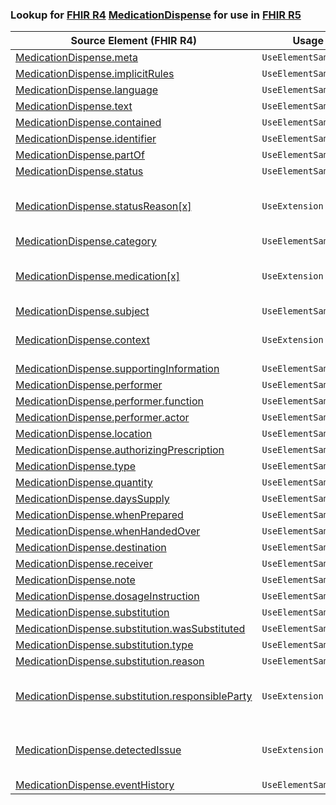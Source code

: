 ### Lookup for [FHIR R4](https://hl7.org/fhir/R4/) [MedicationDispense](https://hl7.org/fhir/R4/MedicationDispense.html) for use in [FHIR R5](https://hl7.org/fhir/R5/)

| Source Element (FHIR R4) | Usage | Target |
| -------------- | ----- | ------ |
| [MedicationDispense.meta](https://hl7.org/fhir/R4/MedicationDispense.html#resource) | `UseElementSameName` | [MedicationDispense.meta](https://hl7.org/fhir/R5/MedicationDispense.html#resource) |
| [MedicationDispense.implicitRules](https://hl7.org/fhir/R4/MedicationDispense.html#resource) | `UseElementSameName` | [MedicationDispense.implicitRules](https://hl7.org/fhir/R5/MedicationDispense.html#resource) |
| [MedicationDispense.language](https://hl7.org/fhir/R4/MedicationDispense.html#resource) | `UseElementSameName` | [MedicationDispense.language](https://hl7.org/fhir/R5/MedicationDispense.html#resource) |
| [MedicationDispense.text](https://hl7.org/fhir/R4/MedicationDispense.html#resource) | `UseElementSameName` | [MedicationDispense.text](https://hl7.org/fhir/R5/MedicationDispense.html#resource) |
| [MedicationDispense.contained](https://hl7.org/fhir/R4/MedicationDispense.html#resource) | `UseElementSameName` | [MedicationDispense.contained](https://hl7.org/fhir/R5/MedicationDispense.html#resource) |
| [MedicationDispense.identifier](https://hl7.org/fhir/R4/MedicationDispense.html#resource) | `UseElementSameName` | [MedicationDispense.identifier](https://hl7.org/fhir/R5/MedicationDispense.html#resource) |
| [MedicationDispense.partOf](https://hl7.org/fhir/R4/MedicationDispense.html#resource) | `UseElementSameName` | [MedicationDispense.partOf](https://hl7.org/fhir/R5/MedicationDispense.html#resource) |
| [MedicationDispense.status](https://hl7.org/fhir/R4/MedicationDispense.html#resource) | `UseElementSameName` | [MedicationDispense.status](https://hl7.org/fhir/R5/MedicationDispense.html#resource) |
| [MedicationDispense.statusReason[x]](https://hl7.org/fhir/R4/MedicationDispense.html#resource) | `UseExtension` | [http://hl7.org/fhir/4.0/StructureDefinition/extension-MedicationDispense.statusReason](StructureDefinition-ext-R4-MedicationDispense.statusReason.html) |
| [MedicationDispense.category](https://hl7.org/fhir/R4/MedicationDispense.html#resource) | `UseElementSameName` | [MedicationDispense.category](https://hl7.org/fhir/R5/MedicationDispense.html#resource) |
| [MedicationDispense.medication[x]](https://hl7.org/fhir/R4/MedicationDispense.html#resource) | `UseExtension` | [http://hl7.org/fhir/4.0/StructureDefinition/extension-MedicationDispense.medication](StructureDefinition-ext-R4-MedicationDispense.medication.html) |
| [MedicationDispense.subject](https://hl7.org/fhir/R4/MedicationDispense.html#resource) | `UseElementSameName` | [MedicationDispense.subject](https://hl7.org/fhir/R5/MedicationDispense.html#resource) |
| [MedicationDispense.context](https://hl7.org/fhir/R4/MedicationDispense.html#resource) | `UseExtension` | [http://hl7.org/fhir/4.0/StructureDefinition/extension-MedicationDispense.context](StructureDefinition-ext-R4-MedicationDispense.context.html) |
| [MedicationDispense.supportingInformation](https://hl7.org/fhir/R4/MedicationDispense.html#resource) | `UseElementSameName` | [MedicationDispense.supportingInformation](https://hl7.org/fhir/R5/MedicationDispense.html#resource) |
| [MedicationDispense.performer](https://hl7.org/fhir/R4/MedicationDispense.html#resource) | `UseElementSameName` | [MedicationDispense.performer](https://hl7.org/fhir/R5/MedicationDispense.html#resource) |
| [MedicationDispense.performer.function](https://hl7.org/fhir/R4/MedicationDispense.html#resource) | `UseElementSameName` | [MedicationDispense.performer.function](https://hl7.org/fhir/R5/MedicationDispense.html#resource) |
| [MedicationDispense.performer.actor](https://hl7.org/fhir/R4/MedicationDispense.html#resource) | `UseElementSameName` | [MedicationDispense.performer.actor](https://hl7.org/fhir/R5/MedicationDispense.html#resource) |
| [MedicationDispense.location](https://hl7.org/fhir/R4/MedicationDispense.html#resource) | `UseElementSameName` | [MedicationDispense.location](https://hl7.org/fhir/R5/MedicationDispense.html#resource) |
| [MedicationDispense.authorizingPrescription](https://hl7.org/fhir/R4/MedicationDispense.html#resource) | `UseElementSameName` | [MedicationDispense.authorizingPrescription](https://hl7.org/fhir/R5/MedicationDispense.html#resource) |
| [MedicationDispense.type](https://hl7.org/fhir/R4/MedicationDispense.html#resource) | `UseElementSameName` | [MedicationDispense.type](https://hl7.org/fhir/R5/MedicationDispense.html#resource) |
| [MedicationDispense.quantity](https://hl7.org/fhir/R4/MedicationDispense.html#resource) | `UseElementSameName` | [MedicationDispense.quantity](https://hl7.org/fhir/R5/MedicationDispense.html#resource) |
| [MedicationDispense.daysSupply](https://hl7.org/fhir/R4/MedicationDispense.html#resource) | `UseElementSameName` | [MedicationDispense.daysSupply](https://hl7.org/fhir/R5/MedicationDispense.html#resource) |
| [MedicationDispense.whenPrepared](https://hl7.org/fhir/R4/MedicationDispense.html#resource) | `UseElementSameName` | [MedicationDispense.whenPrepared](https://hl7.org/fhir/R5/MedicationDispense.html#resource) |
| [MedicationDispense.whenHandedOver](https://hl7.org/fhir/R4/MedicationDispense.html#resource) | `UseElementSameName` | [MedicationDispense.whenHandedOver](https://hl7.org/fhir/R5/MedicationDispense.html#resource) |
| [MedicationDispense.destination](https://hl7.org/fhir/R4/MedicationDispense.html#resource) | `UseElementSameName` | [MedicationDispense.destination](https://hl7.org/fhir/R5/MedicationDispense.html#resource) |
| [MedicationDispense.receiver](https://hl7.org/fhir/R4/MedicationDispense.html#resource) | `UseElementSameName` | [MedicationDispense.receiver](https://hl7.org/fhir/R5/MedicationDispense.html#resource) |
| [MedicationDispense.note](https://hl7.org/fhir/R4/MedicationDispense.html#resource) | `UseElementSameName` | [MedicationDispense.note](https://hl7.org/fhir/R5/MedicationDispense.html#resource) |
| [MedicationDispense.dosageInstruction](https://hl7.org/fhir/R4/MedicationDispense.html#resource) | `UseElementSameName` | [MedicationDispense.dosageInstruction](https://hl7.org/fhir/R5/MedicationDispense.html#resource) |
| [MedicationDispense.substitution](https://hl7.org/fhir/R4/MedicationDispense.html#resource) | `UseElementSameName` | [MedicationDispense.substitution](https://hl7.org/fhir/R5/MedicationDispense.html#resource) |
| [MedicationDispense.substitution.wasSubstituted](https://hl7.org/fhir/R4/MedicationDispense.html#resource) | `UseElementSameName` | [MedicationDispense.substitution.wasSubstituted](https://hl7.org/fhir/R5/MedicationDispense.html#resource) |
| [MedicationDispense.substitution.type](https://hl7.org/fhir/R4/MedicationDispense.html#resource) | `UseElementSameName` | [MedicationDispense.substitution.type](https://hl7.org/fhir/R5/MedicationDispense.html#resource) |
| [MedicationDispense.substitution.reason](https://hl7.org/fhir/R4/MedicationDispense.html#resource) | `UseElementSameName` | [MedicationDispense.substitution.reason](https://hl7.org/fhir/R5/MedicationDispense.html#resource) |
| [MedicationDispense.substitution.responsibleParty](https://hl7.org/fhir/R4/MedicationDispense.html#resource) | `UseExtension` | [http://hl7.org/fhir/4.0/StructureDefinition/extension-MedicationDispense.substitution.responsibleParty](StructureDefinition-ext-R4-MedicationDispense.su.responsibleParty.html) |
| [MedicationDispense.detectedIssue](https://hl7.org/fhir/R4/MedicationDispense.html#resource) | `UseExtension` | [http://hl7.org/fhir/4.0/StructureDefinition/extension-MedicationDispense.detectedIssue](StructureDefinition-ext-R4-MedicationDispense.detectedIssue.html) |
| [MedicationDispense.eventHistory](https://hl7.org/fhir/R4/MedicationDispense.html#resource) | `UseElementSameName` | [MedicationDispense.eventHistory](https://hl7.org/fhir/R5/MedicationDispense.html#resource) |
